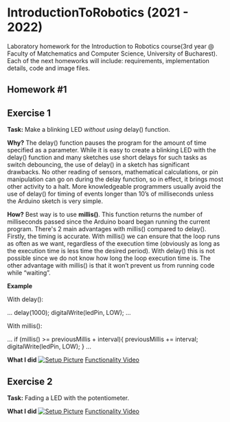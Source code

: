 # IntroductionToRobotics (2021 - 2022)

Laboratory homework for the Introduction to Robotics course(3rd year @ Faculty of Matchematics and Computer Science, University of Bucharest). Each of the next homeworks will include: requirements, implementation details, code and image files. 

## Homework #1

Exercise 1
---
**Task:** Make a blinking LED *without using* delay() function.

**Why?**
The delay() function pauses the program for the amount of time specified as a parameter.
While it is easy to create a blinking LED with the delay() function and many sketches use
short delays for such tasks as switch debouncing, the use of delay() in a sketch has
significant drawbacks. No other reading of sensors, mathematical calculations, or pin
manipulation can go on during the delay function, so in effect, it brings most other activity to
a halt. More knowledgeable programmers usually avoid the use of delay() for timing of
events longer than 10’s of milliseconds unless the Arduino sketch is very simple.

**How?**
Best way is to use **millis()**. This function returns the number of milliseconds passed since the Arduino board began running the current program.
There's 2 main advantages with millis() compared to delay(). Firstly, the timing is accurate.  With millis() we can ensure that the loop runs as often as we want, regardless of the execution time (obviously as long as the execution time is less time the desired period). With delay() this is not possible since we do not know how long the loop execution time is.
The other advantage with millis() is that it won’t prevent us from running code while “waiting”.

**Example**

With delay():

...
delay(1000);
digitalWrite(ledPin, LOW);
...

With millis():

...
if (millis() >= previousMillis + interval){
    previousMillis += interval;
    digitalWrite(ledPin, LOW);
  }
...

**What I did**
[![Setup Picture](https://i.postimg.cc/zGJx63Fz/hw1-1.jpg)](https://postimg.cc/vcN76YKk)
[Functionality Video](https://youtu.be/Mvy08pWvHFI)


Exercise 2
---

**Task:** Fading a LED with the potentiometer.

**What I did**
[![Setup Picture](https://i.postimg.cc/kG8d1wPh/hw1-2.jpg)](https://postimg.cc/4HJMn6dz)
[Functionality Video](https://youtube.com/shorts/yT9gC4pJmiY?feature=share)

